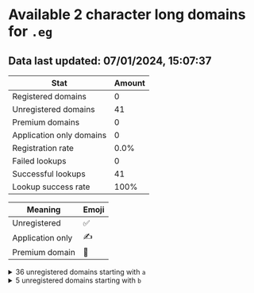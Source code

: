 # Available 2 character long domains for `.eg`

## Data last updated: 07/01/2024, 15:07:37

|Stat|Amount|
|--|--|
|Registered domains|0|
|Unregistered domains|41|
|Premium domains|0|
|Application only domains|0|
|Registration rate|0.0%|
|Failed lookups|0|
|Successful lookups|41|
|Lookup success rate|100%|


|Meaning|Emoji|
|--|--|
|Unregistered|:white_check_mark:|
|Application only|:writing_hand:|
|Premium domain|:gem:|

<details>
<summary>36 unregistered domains starting with <bold><code>a</code></bold></summary>

|Type|Domain|
|--|--|
|:white_check_mark:|`a0.eg`|
|:white_check_mark:|`a1.eg`|
|:white_check_mark:|`a2.eg`|
|:white_check_mark:|`a3.eg`|
|:white_check_mark:|`a4.eg`|
|:white_check_mark:|`a5.eg`|
|:white_check_mark:|`a6.eg`|
|:white_check_mark:|`a7.eg`|
|:white_check_mark:|`a8.eg`|
|:white_check_mark:|`a9.eg`|
|:white_check_mark:|`aa.eg`|
|:white_check_mark:|`ab.eg`|
|:white_check_mark:|`ac.eg`|
|:white_check_mark:|`ad.eg`|
|:white_check_mark:|`ae.eg`|
|:white_check_mark:|`af.eg`|
|:white_check_mark:|`ag.eg`|
|:white_check_mark:|`ah.eg`|
|:white_check_mark:|`ai.eg`|
|:white_check_mark:|`aj.eg`|
|:white_check_mark:|`ak.eg`|
|:white_check_mark:|`al.eg`|
|:white_check_mark:|`am.eg`|
|:white_check_mark:|`an.eg`|
|:white_check_mark:|`ao.eg`|
|:white_check_mark:|`ap.eg`|
|:white_check_mark:|`aq.eg`|
|:white_check_mark:|`ar.eg`|
|:white_check_mark:|`as.eg`|
|:white_check_mark:|`at.eg`|
|:white_check_mark:|`au.eg`|
|:white_check_mark:|`av.eg`|
|:white_check_mark:|`aw.eg`|
|:white_check_mark:|`ax.eg`|
|:white_check_mark:|`ay.eg`|
|:white_check_mark:|`az.eg`|
</details>
<details>
<summary>5 unregistered domains starting with <bold><code>b</code></bold></summary>

|Type|Domain|
|--|--|
|:white_check_mark:|`ba.eg`|
|:white_check_mark:|`bb.eg`|
|:white_check_mark:|`bc.eg`|
|:white_check_mark:|`bd.eg`|
|:white_check_mark:|`be.eg`|
</details>